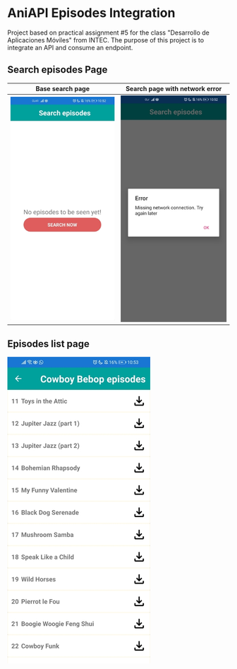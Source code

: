 # AniAPI Episodes Integration

Project based on practical assignment #5 for the class "Desarrollo de Aplicaciones Móviles" from INTEC. The purpose of this project is to integrate an API and consume an endpoint.

## Search episodes Page

Base search page | Search page with network error
:---------------:|:-------------------------:
![search-page](screenshots/base-search-page.jpg) | ![search-page-network-error](screenshots/search-page-network-error.jpg)

## Episodes list page

![episodes-list-page](screenshots/episodes-list-page.jpg)